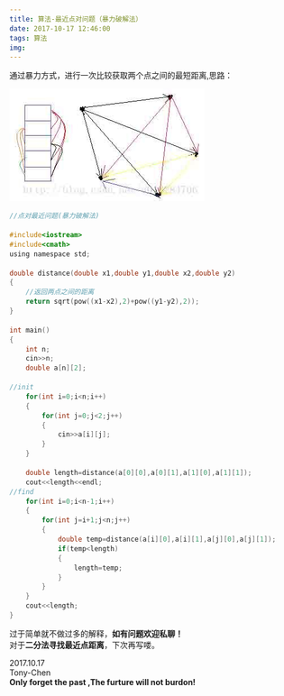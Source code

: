 ```yaml
---
title: 算法-最近点对问题（暴力破解法）
date: 2017-10-17 12:46:00
tags: 算法
img: 
---
```


通过暴力方式，进行一次比较获取两个点之间的最短距离,思路：

 ![](https://raw.githubusercontent.com/TonyChenn/BlogPicture/master/2017/10.17/problem.jpg)
```c
//点对最近问题(暴力破解法)

#include<iostream>
#include<cmath>
using namespace std;

double distance(double x1,double y1,double x2,double y2)
{
    //返回两点之间的距离 
    return sqrt(pow((x1-x2),2)+pow((y1-y2),2));
}

int main()
{
    int n;
    cin>>n;
    double a[n][2];

//init  
    for(int i=0;i<n;i++)
    {
        for(int j=0;j<2;j++)
        {
            cin>>a[i][j];
        }
    }

    double length=distance(a[0][0],a[0][1],a[1][0],a[1][1]);
    cout<<length<<endl;
//find 
    for(int i=0;i<n-1;i++)
    {
        for(int j=i+1;j<n;j++)
        {
            double temp=distance(a[i][0],a[i][1],a[j][0],a[j][1]);
            if(temp<length)
            {
                length=temp;
            }
        }
    }
    cout<<length;
}
```
 过于简单就不做过多的解释，**如有问题欢迎私聊！**   
 对于**二分法寻找最近点距离**，下次再写喽。

 2017.10.17   
 Tony-Chen   
 **Only forget the past ,The furture will not burdon!**